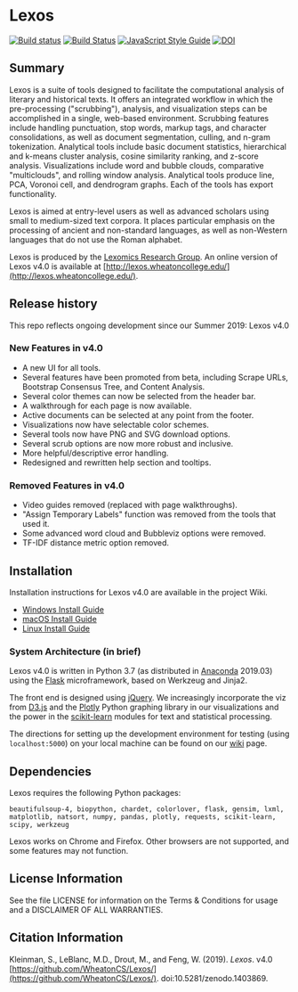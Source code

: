 # Lexos
[![Build status](https://ci.appveyor.com/api/projects/status/vqyfuqr15gfqj544/branch/master?svg=true)](https://ci.appveyor.com/project/chantisnake/lexos/branch/master)
[![Build Status](https://travis-ci.com/WheatonCS/Lexos.svg?branch=master)](https://travis-ci.com/WheatonCS/Lexos)
[![JavaScript Style Guide](https://img.shields.io/badge/code_style-standard-brightgreen.svg)](https://standardjs.com)
[![DOI](https://zenodo.org/badge/10040275.svg)](https://zenodo.org/record/1403869#.W4LuCRgpA5k)

## Summary

Lexos is a suite of tools designed to facilitate the computational analysis of literary and historical texts. It offers an integrated workflow in which the pre-processing ("scrubbing"), analysis, and visualization steps can be accomplished in a single, web-based environment. Scrubbing features include handling punctuation, stop words, markup tags, and character consolidations, as well as document segmentation, culling, and n-gram tokenization. Analytical tools include basic document statistics, hierarchical and k-means cluster analysis, cosine similarity ranking, and z-score analysis. Visualizations include word and bubble clouds, comparative "multiclouds", and rolling window analysis. Analytical tools produce line, PCA, Voronoi cell, and dendrogram graphs. Each of the tools has export functionality.

Lexos is aimed at entry-level users as well as advanced scholars using small to medium-sized text corpora. It places particular emphasis on the processing of ancient and non-standard languages, as well as non-Western languages that do not use the Roman alphabet.

Lexos is produced by the [Lexomics Research Group](http://lexomics.wheatoncollege.edu). An online version of Lexos v4.0 is available at [http://lexos.wheatoncollege.edu/](http://lexos.wheatoncollege.edu/).

## Release history

This repo reflects ongoing development since our Summer 2019: Lexos v4.0

### New Features in v4.0

- A new UI for all tools.
- Several features have been promoted from beta, including Scrape URLs, Bootstrap Consensus Tree, and Content Analysis.
- Several color themes can now be selected from the header bar.
- A walkthrough for each page is now available.
- Active documents can be selected at any point from the footer.
- Visualizations now have selectable color schemes.
- Several tools now have PNG and SVG download options.
- Several scrub options are now more robust and inclusive.
- More helpful/descriptive error handling.
- Redesigned and rewritten help section and tooltips.

### Removed Features in v4.0

- Video guides removed (replaced with page walkthroughs).
- "Assign Temporary Labels" function was removed from the tools that used it.
- Some advanced word cloud and Bubbleviz options were removed.
- TF-IDF distance metric option removed.

## Installation

Installation instructions for Lexos v4.0 are available in the project Wiki.

- [Windows Install Guide](https://github.com/WheatonCS/Lexos/wiki/Windows-Install-Guide)
- [macOS Install Guide](https://github.com/WheatonCS/Lexos/wiki/macOS-Install-Guide)
- [Linux Install Guide](https://github.com/WheatonCS/Lexos/wiki/Linux-Install-Guide)

### System Architecture (in brief)

Lexos v4.0 is written in Python 3.7 (as distributed in [Anaconda](https://www.continuum.io/downloads) 2019.03) using the
[Flask](http://flask.pocoo.org/) microframework, based on Werkzeug and Jinja2.

The front end is designed using [jQuery](https://jquery.com/). We increasingly incorporate the viz from
[D3.js](http://d3js.org/) and the [Plotly](https://plot.ly/python/) Python graphing library in our visualizations and the power in the
[scikit-learn](http://scikit-learn.org/stable/) modules for text and statistical processing.

The directions for setting up the development environment for testing (using `localhost:5000`) on your local machine can be found on our [wiki](https://github.com/WheatonCS/Lexos/wiki) page.

## Dependencies

Lexos requires the following Python packages:

`beautifulsoup-4, biopython, chardet, colorlover, flask, gensim, lxml, matplotlib, natsort, numpy, pandas, plotly, requests, scikit-learn, scipy, werkzeug`

Lexos works on Chrome and Firefox. Other browsers are not supported, and some features may not function.

## License Information

See the file LICENSE for information on the
Terms & Conditions for usage and a DISCLAIMER OF ALL WARRANTIES.

## Citation Information

Kleinman, S., LeBlanc, M.D., Drout, M., and Feng, W. (2019). _Lexos_. v4.0 [https://github.com/WheatonCS/Lexos/](https://github.com/WheatonCS/Lexos/).
doi:10.5281/zenodo.1403869.
